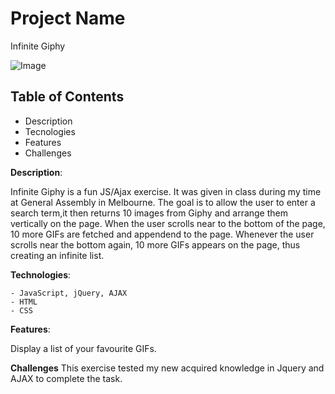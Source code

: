 # Project Name 
Infinite Giphy

![Image](https://i.imgur.com/Dmjds6vl.png)

## Table of Contents
- Description
- Tecnologies
- Features
- Challenges


**Description**:

   Infinite Giphy is a fun JS/Ajax exercise. It was given in class during my time at General Assembly in Melbourne. The goal is to allow the user to enter a search term,it then returns 10 images from Giphy and arrange them vertically on the page. When the user scrolls near to the bottom of the page, 10 more GIFs are fetched and appendend to the page. Whenever the user scrolls near the bottom again, 10 more GIFs appears on the page, thus creating an infinite list.

**Technologies**:

    - JavaScript, jQuery, AJAX
    - HTML
    - CSS
   
 **Features**:
 
 Display a list of your favourite GIFs. 
 
 **Challenges**
 This exercise tested my new acquired knowledge in Jquery and AJAX to complete the task. 
 

